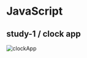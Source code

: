 # JavaScript
## study-1 / clock app
![clockApp](https://github.com/balciemirhan/JavaScript/assets/116453429/518e0ea9-98df-4477-b650-0c4e91f85c62)
